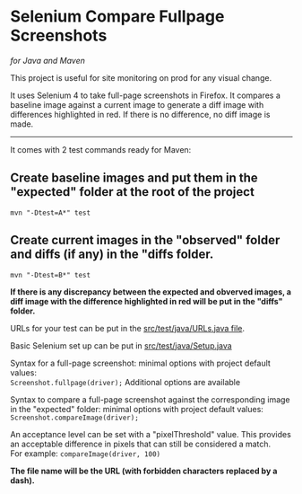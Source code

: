 # Selenium Compare Fullpage Screenshots
*for Java and Maven*


This project is useful for site monitoring on prod for any visual change.  

It uses Selenium 4 to take full-page screenshots in Firefox. It compares a baseline image against a current image to generate a diff image with differences highlighted in red. If there is no difference, no diff image is made.

---

It comes with 2 test commands ready for Maven:

## Create baseline images and put them in the "expected" folder at the root of the project  
`mvn "-Dtest=A*" test`  

## Create current images in the "observed" folder and diffs (if any) in the "diffs folder.  
`mvn "-Dtest=B*" test`  

**If there is any discrepancy between the expected and obverved images, a diff image with the difference highlighted in red will be put in the "diffs" folder.**

URLs for your test can be put in the [src/test/java/URLs.java file](https://github.com/jpratt2/seleniumCompareFullpageScreenshots/blob/master/src/test/java/URLs.java).  

Basic Selenium set up can be put in [src/test/java/Setup.java](https://github.com/jpratt2/seleniumCompareFullpageScreenshots/blob/master/src/test/java/Setup.java)

Syntax for a full-page screenshot:
minimal options with project default values:  
`Screenshot.fullpage(driver);` 
Additional options are available


Syntax to compare a full-page screenshot against the corresponding image in the "expected" folder:
minimal options with project default values:  
`Screenshot.compareImage(driver);`
 
An acceptance level can be set with a "pixelThreshold" value. This provides an acceptable difference in pixels that can still be considered a match.  
For example:
`compareImage(driver, 100)`

**The file name will be the URL (with forbidden characters replaced by a dash).**

